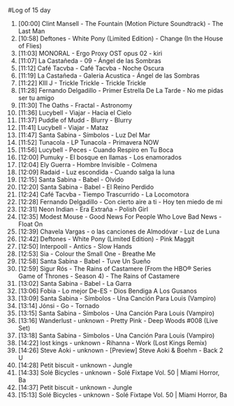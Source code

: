 #Log of 15 day

1. [00:00] Clint Mansell - The Fountain (Motion Picture Soundtrack) - The Last Man
1. [10:58] Deftones - White Pony (Limited Edition) - Change (In the House of Flies)
1. [11:03] MONORAL - Ergo Proxy OST opus 02 - kiri
1. [11:07] La Castañeda - 09 - Ángel de las Sombras
1. [11:12] Café Tacvba - Café Tacvba - Noche Oscura
1. [11:19] La Castañeda - Galeria Acustica - Ángel de las Sombras
1. [11:22] KIll J - Trickle Trickle - Trickle Trickle
1. [11:28] Fernando Delgadillo - Primer Estrella De La Tarde - No me pidas ser tu amigo
1. [11:30] The Oaths - Fractal - Astronomy
1. [11:36] Lucybell - Viajar - Hacia el Cielo
1. [11:37] Puddle of Mudd - Blurry - Blurry
1. [11:41] Lucybell - Viajar - Mataz
1. [11:47] Santa Sabina - Símbolos - Luz Del Mar
1. [11:52] Tunacola - LP Tunacola - Primavera NOW
1. [11:56] Lucybell - Peces - Cuando Respiro en Tu Boca
1. [12:00] Pumuky - El bosque en llamas - Los enamorados
1. [12:04] Ely Guerra - Hombre Invisible - Colmena
1. [12:09] Radaid - Luz escondida - Cuando salga la luna
1. [12:15] Santa Sabina - Babel - Olvido
1. [12:20] Santa Sabina - Babel - El Reino Perdido
1. [12:24] Café Tacvba - Tiempo Trascurrido - La Locomotora
1. [12:28] Fernando Delgadillo - Con cierto aire a ti - Hoy ten miedo de mi
1. [12:31] Neon Indian - Era Extraña - Polish Girl
1. [12:35] Modest Mouse - Good News For People Who Love Bad News - Float On
1. [12:39] Chavela Vargas - o las canciones de Almodóvar - Luz de Luna
1. [12:42] Deftones - White Pony (Limited Edition) - Pink Maggit
1. [12:50] Interpooll - Antics - Slow Hands
1. [12:53] Sia - Colour the Small One - Breathe Me
1. [12:58] Santa Sabina - Babel - Tuve Un Sueño
1. [12:59] Sigur Rós - The Rains of Castamere (From the HBO® Series Game of Thrones - Season 4) - The Rains of Castamere
1. [13:02] Santa Sabina - Babel - La Garra
1. [13:06] Fobia - Lo mejor De-ES - Dios Bendiga A Los Gusanos
1. [13:09] Santa Sabina - Símbolos - Una Canción Para Louis (Vampiro)
1. [13:14] Jónsi - Go - Tornado
1. [13:15] Santa Sabina - Símbolos - Una Canción Para Louis (Vampiro)
1. [13:16] Wanderlust - unknown - Pretty Pink - Deep Woods #008 (Live Set)
1. [13:18] Santa Sabina - Símbolos - Una Canción Para Louis (Vampiro)
1. [14:22] lost kings - unknown - Rihanna - Work (Lost Kings Remix)
1. [14:26] Steve Aoki - unknown - [Preview] Steve Aoki & Boehm - Back 2 U
1. [14:28] Petit biscuit - unknown - Jungle
1. [14:33] Solé Bicycles - unknown - Solé Fixtape Vol. 50 | Miami Horror, Ba
1. [14:37] Petit biscuit - unknown - Jungle
1. [15:13] Solé Bicycles - unknown - Solé Fixtape Vol. 50 | Miami Horror, Ba
